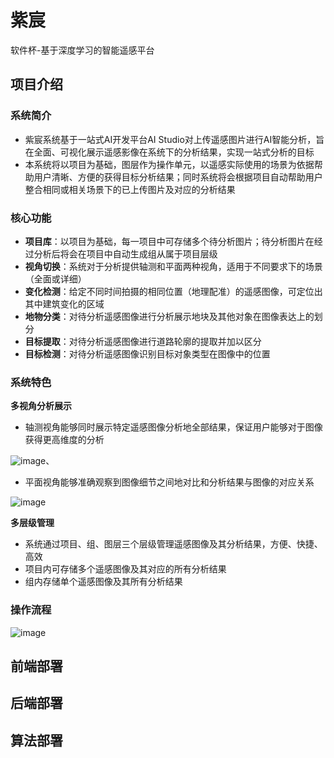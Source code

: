 # 紫宸
软件杯-基于深度学习的智能遥感平台

## 项目介绍
### 系统简介
* 紫宸系统基于一站式AI开发平台AI Studio对上传遥感图片进行AI智能分析，旨在全面、可视化展示遥感影像在系统下的分析结果，实现一站式分析的目标
* 本系统将以项目为基础，图层作为操作单元，以遥感实际使用的场景为依据帮助用户清晰、方便的获得目标分析结果；同时系统将会根据项目自动帮助用户整合相同或相关场景下的已上传图片及对应的分析结果
### 核心功能
* **项目库**：以项目为基础，每一项目中可存储多个待分析图片；待分析图片在经过分析后将会在项目中自动生成组从属于项目层级
* **视角切换**：系统对于分析提供轴测和平面两种视角，适用于不同要求下的场景（全面或详细）
* **变化检测**：给定不同时间拍摄的相同位置（地理配准）的遥感图像，可定位出其中建筑变化的区域
* **地物分类**：对待分析遥感图像进行分析展示地块及其他对象在图像表达上的划分
* **目标提取**：对待分析遥感图像进行道路轮廓的提取并加以区分
* **目标检测**：对待分析遥感图像识别目标对象类型在图像中的位置
### 系统特色
**多视角分析展示**
* 轴测视角能够同时展示特定遥感图像分析地全部结果，保证用户能够对于图像获得更高维度的分析

![image](https://user-images.githubusercontent.com/95271394/177767219-60b9b491-66fe-4401-b335-f1aa89223dc4.png)、

* 平面视角能够准确观察到图像细节之间地对比和分析结果与图像的对应关系

![image](https://user-images.githubusercontent.com/95271394/177767825-57e9de75-00e8-453d-9de7-3ba2f93c0707.png)

**多层级管理**
* 系统通过项目、组、图层三个层级管理遥感图像及其分析结果，方便、快捷、高效
* 项目内可存储多个遥感图像及其对应的所有分析结果
* 组内存储单个遥感图像及其所有分析结果
### 操作流程
![image](https://user-images.githubusercontent.com/95271394/177767926-e8d32ee8-aa67-400d-afdc-66d9f42808db.png)
## 前端部署

## 后端部署

## 算法部署
